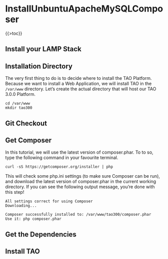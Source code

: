 <!--
parent:
    title: Installation_and_Upgrading
author:
    - 'Jérôme Bogaerts'
created_at: '2014-09-16 13:25:52'
updated_at: '2014-09-16 13:52:22'
tags:
    - 'Installation and Upgrading'
-->

InstallUnbuntuApacheMySQLComposer
=================================

{{\>toc}}

Install your LAMP Stack
-----------------------

Installation Directory
----------------------

The very first thing to do is to decide where to install the TAO Platform. Because we want to install a Web Application, we will install TAO in the `/var/www` directory. Let’s create the actual directory that will host our TAO 3.0.0 Platform.

    cd /var/www
    mkdir tao300

Git Checkout
------------

Get Composer
------------

In this tutorial, we will use the latest version of composer.phar. To to so, type the following command in your favourite terminal.

    curl -sS https://getcomposer.org/installer | php

This will check some php.ini settings (to make sure Composer can be run), and download the latest version of composer.phar in the current working directory. If you can see the following output message, you’re done with this step!

    All settings correct for using Composer
    Downloading...

    Composer successfully installed to: /var/www/tao300/composer.phar
    Use it: php composer.phar

Get the Dependencies
--------------------

Install TAO
-----------
